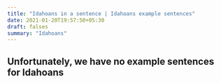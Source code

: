 ```yaml
---
title: "Idahoans in a sentence | Idahoans example sentences"
date: 2021-01-20T19:57:50+05:30
draft: falses
summary: "Idahoans"
---
```

## Unfortunately, we have no example sentences for Idahoans                 
